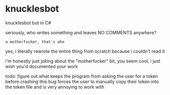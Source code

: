 # knucklesbot
knucklesbot but in C#


seriously, who writes something and leaves NO COMMENTS anywhere?
    
    
    
    a motherfucker, that's who


yes, i literally rewrote the entire thing from scratch because i couldn't read it





i'm honestly just joking about the "motherfucker" bit, you seem cool, i just wish you'd documented your work



todo:
figure out what keeps the program from asking the user for a token before crashing
this bug forces the user to manually copy their token into the token file and
is very annoying to work with
